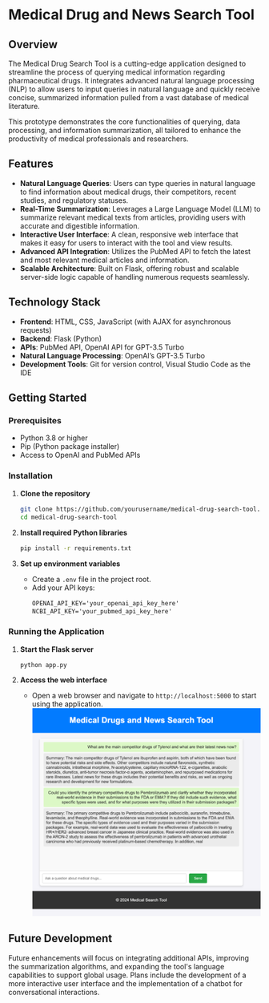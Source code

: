 # Medical Drug and News Search Tool

## Overview

The Medical Drug Search Tool is a cutting-edge application designed to streamline the process of querying medical information regarding pharmaceutical drugs. It integrates advanced natural language processing (NLP) to allow users to input queries in natural language and quickly receive concise, summarized information pulled from a vast database of medical literature.

This prototype demonstrates the core functionalities of querying, data processing, and information summarization, all tailored to enhance the productivity of medical professionals and researchers.

## Features

- **Natural Language Queries**: Users can type queries in natural language to find information about medical drugs, their competitors, recent studies, and regulatory statuses.
- **Real-Time Summarization**: Leverages a Large Language Model (LLM) to summarize relevant medical texts from articles, providing users with accurate and digestible information.
- **Interactive User Interface**: A clean, responsive web interface that makes it easy for users to interact with the tool and view results.
- **Advanced API Integration**: Utilizes the PubMed API to fetch the latest and most relevant medical articles and information.
- **Scalable Architecture**: Built on Flask, offering robust and scalable server-side logic capable of handling numerous requests seamlessly.

## Technology Stack

- **Frontend**: HTML, CSS, JavaScript (with AJAX for asynchronous requests)
- **Backend**: Flask (Python)
- **APIs**: PubMed API, OpenAI API for GPT-3.5 Turbo
- **Natural Language Processing**: OpenAI’s GPT-3.5 Turbo
- **Development Tools**: Git for version control, Visual Studio Code as the IDE

## Getting Started

### Prerequisites

- Python 3.8 or higher
- Pip (Python package installer)
- Access to OpenAI and PubMed APIs

### Installation

1. **Clone the repository**
   ```bash
   git clone https://github.com/yourusername/medical-drug-search-tool.git
   cd medical-drug-search-tool
   ```

2. **Install required Python libraries**
   ```bash
   pip install -r requirements.txt
   ```

3. **Set up environment variables**
   - Create a `.env` file in the project root.
   - Add your API keys:
     ```plaintext
     OPENAI_API_KEY='your_openai_api_key_here'
     NCBI_API_KEY='your_pubmed_api_key_here'
     ```

### Running the Application

1. **Start the Flask server**
   ```bash
   python app.py
   ```

2. **Access the web interface**
   - Open a web browser and navigate to `http://localhost:5000` to start using the application.
![Example Image](/Picture1.png)

## Future Development

Future enhancements will focus on integrating additional APIs, improving the summarization algorithms, and expanding the tool's language capabilities to support global usage. Plans include the development of a more interactive user interface and the implementation of a chatbot for conversational interactions.
